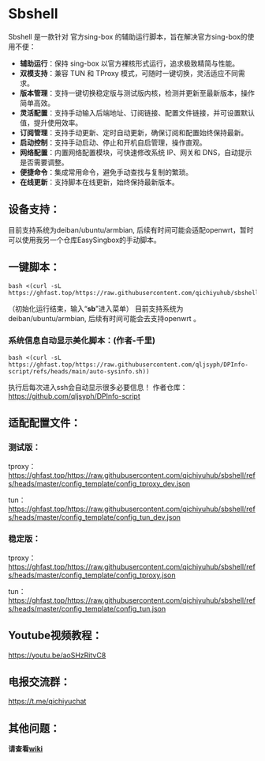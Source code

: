 # Sbshell

Sbshell 是一款针对 官方sing-box 的辅助运行脚本，旨在解决官方sing-box的使用不便：

- **辅助运行**：保持 sing-box 以官方裸核形式运行，追求极致精简与性能。
- **双模支持**：兼容 TUN 和 TProxy 模式，可随时一键切换，灵活适应不同需求。
- **版本管理**：支持一键切换稳定版与测试版内核，检测并更新至最新版本，操作简单高效。
- **灵活配置**：支持手动输入后端地址、订阅链接、配置文件链接，并可设置默认值，提升使用效率。
- **订阅管理**：支持手动更新、定时自动更新，确保订阅和配置始终保持最新。
- **启动控制**：支持手动启动、停止和开机自启管理，操作直观。
- **网络配置**：内置网络配置模块，可快速修改系统 IP、网关和 DNS，自动提示是否需要调整。
- **便捷命令**：集成常用命令，避免手动查找与复制的繁琐。
- **在线更新**：支持脚本在线更新，始终保持最新版本。

## 设备支持：

目前支持系统为deiban/ubuntu/armbian, 后续有时间可能会适配openwrt，暂时可以使用我另一个仓库EasySingbox的手动脚本。

## 一键脚本：
```
bash <(curl -sL https://ghfast.top/https://raw.githubusercontent.com/qichiyuhub/sbshell/refs/heads/master/sbshall.sh)
```
（初始化运行结束，输入“**sb**”进入菜单）
目前支持系统为deiban/ubuntu/armbian, 后续有时间可能会去支持openwrt 。  

### 系统信息自动显示美化脚本：(作者-千里)  
```
bash <(curl -sL https://ghfast.top/https://raw.githubusercontent.com/qljsyph/DPInfo-script/refs/heads/main/auto-sysinfo.sh))
```
  执行后每次进入ssh会自动显示很多必要信息！
  作者仓库：  
  https://github.com/qljsyph/DPInfo-script

## 适配配置文件：

### 测试版：  
tproxy： 
https://ghfast.top/https://raw.githubusercontent.com/qichiyuhub/sbshell/refs/heads/master/config_template/config_tproxy_dev.json  

tun： 
https://ghfast.top/https://raw.githubusercontent.com/qichiyuhub/sbshell/refs/heads/master/config_template/config_tun_dev.json  

  

### 稳定版：  
tproxy：  
https://ghfast.top/https://raw.githubusercontent.com/qichiyuhub/sbshell/refs/heads/master/config_template/config_tproxy.json  

tun：  
https://ghfast.top/https://raw.githubusercontent.com/qichiyuhub/sbshell/refs/heads/master/config_template/config_tun.json  


## Youtube视频教程：
https://youtu.be/aoSHzRitvC8

## 电报交流群：
https://t.me/qichiyuchat

## 其他问题：

**请查看[wiki](https://github.com/qichiyuhub/sbshell/wiki)**
